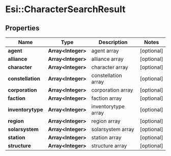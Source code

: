 # Esi::CharacterSearchResult

## Properties
Name | Type | Description | Notes
------------ | ------------- | ------------- | -------------
**agent** | **Array&lt;Integer&gt;** | agent array | [optional] 
**alliance** | **Array&lt;Integer&gt;** | alliance array | [optional] 
**character** | **Array&lt;Integer&gt;** | character array | [optional] 
**constellation** | **Array&lt;Integer&gt;** | constellation array | [optional] 
**corporation** | **Array&lt;Integer&gt;** | corporation array | [optional] 
**faction** | **Array&lt;Integer&gt;** | faction array | [optional] 
**inventorytype** | **Array&lt;Integer&gt;** | inventorytype array | [optional] 
**region** | **Array&lt;Integer&gt;** | region array | [optional] 
**solarsystem** | **Array&lt;Integer&gt;** | solarsystem array | [optional] 
**station** | **Array&lt;Integer&gt;** | station array | [optional] 
**structure** | **Array&lt;Integer&gt;** | structure array | [optional] 


